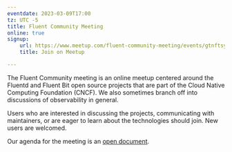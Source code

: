 ```yaml
---
eventdate: 2023-03-09T17:00
tz: UTC -5
title: Fluent Community Meeting
online: true
signup:
    url: https://www.meetup.com/fluent-community-meeting/events/gtnftsyfcfbmb/
    title: Join on Meetup

---
```


The Fluent Community meeting is an online meetup centered around the Fluentd and Fluent Bit open source projects that are part of the Cloud Native Computing Foundation (CNCF). We also sometimes branch off into discussions of observability in general.

Users who are interested in discussing the projects, communicating with maintainers, or are eager to learn about the technologies should join. New users are welcomed.

Our agenda for the meeting is an [open document](https://docs.google.com/document/d/1vJvsn8E0SanLO1R0X3RC1qTw0XQK_7q75sZ8IbWAu-g/edit).
